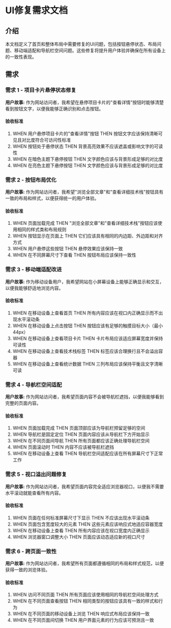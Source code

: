 # UI修复需求文档

## 介绍

本文档定义了首页和整体布局中需要修复的UI问题，包括按钮悬停状态、布局问题、移动端适配和导航栏空间问题。这些修复将提升用户体验并确保在所有设备上的一致性表现。

## 需求

### 需求 1 - 项目卡片悬停状态修复

**用户故事:** 作为网站访问者，我希望在悬停项目卡片的"查看详情"按钮时能够清楚看到按钮文字，以便我能够正确识别和点击按钮。

#### 验收标准

1. WHEN 用户悬停项目卡片的"查看详情"按钮 THEN 按钮文字应该保持清晰可见且对比度符合可访问性标准
2. WHEN 按钮处于悬停状态 THEN 背景高亮效果不应该遮盖或影响文字的可读性
3. WHEN 在暗色主题下悬停按钮 THEN 文字颜色应该与背景形成足够的对比度
4. WHEN 在亮色主题下悬停按钮 THEN 文字颜色应该与背景形成足够的对比度

### 需求 2 - 按钮布局优化

**用户故事:** 作为网站访问者，我希望"浏览全部文章"和"查看详细技术栈"按钮具有一致的布局和样式，以便获得统一的用户体验。

#### 验收标准

1. WHEN 页面加载完成 THEN "浏览全部文章"和"查看详细技术栈"按钮应该使用相同的样式类和布局规则
2. WHEN 按钮显示在页面上 THEN 它们应该具有相同的内边距、外边距和对齐方式
3. WHEN 用户悬停这些按钮 THEN 悬停效果应该保持一致
4. WHEN 在不同屏幕尺寸下查看 THEN 按钮布局应该保持一致性

### 需求 3 - 移动端适配改进

**用户故事:** 作为移动设备用户，我希望网站在小屏幕设备上能够正确显示和交互，以便我能够舒适地浏览内容。

#### 验收标准

1. WHEN 在移动设备上查看首页 THEN 所有内容应该在视口内正确显示而不出现水平滚动条
2. WHEN 在移动设备上点击按钮 THEN 按钮应该有足够的触摸目标大小（最小44px）
3. WHEN 在移动设备上查看项目卡片 THEN 卡片布局应该适应屏幕宽度并保持可读性
4. WHEN 在移动设备上查看技术栈标签 THEN 标签应该合理换行且不会溢出容器
5. WHEN 在移动设备上查看统计数据 THEN 三列布局应该保持平衡且文字清晰可读

### 需求 4 - 导航栏空间适配

**用户故事:** 作为网站访问者，我希望页面内容不会被导航栏遮挡，以便我能够看到完整的页面内容。

#### 验收标准

1. WHEN 页面加载完成 THEN 页面顶部应该为导航栏预留足够的空间
2. WHEN 导航栏是固定定位 THEN 页面内容应该从导航栏下方开始显示
3. WHEN 在不同页面间导航 THEN 所有页面都应该正确处理导航栏空间
4. WHEN 页面滚动时 THEN 内容不应该被导航栏遮挡
5. WHEN 在移动设备上查看 THEN 导航栏空间适配应该在所有屏幕尺寸下正常工作

### 需求 5 - 视口溢出问题修复

**用户故事:** 作为网站访问者，我希望页面内容完全适应浏览器视口，以便我不需要水平滚动就能查看所有内容。

#### 验收标准

1. WHEN 页面在任何标准屏幕尺寸下显示 THEN 不应该出现水平滚动条
2. WHEN 页面包含宽度较大的元素 THEN 这些元素应该响应式地适应容器宽度
3. WHEN 在移动设备上查看 THEN 所有内容应该在视口宽度内正确显示
4. WHEN 浏览器窗口调整大小 THEN 页面应该动态适应新的视口尺寸

### 需求 6 - 跨页面一致性

**用户故事:** 作为网站访问者，我希望所有页面都遵循相同的布局和样式规范，以便获得一致的浏览体验。

#### 验收标准

1. WHEN 访问不同页面 THEN 所有页面应该使用相同的导航栏空间处理方式
2. WHEN 在不同页面查看按钮 THEN 相同类型的按钮应该具有一致的样式和行为
3. WHEN 在不同页面的移动设备上浏览 THEN 响应式布局应该保持一致
4. WHEN 在不同页面间切换 THEN 用户界面元素的行为应该可预测且一致
